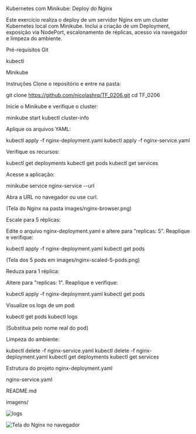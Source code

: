 Kubernetes com Minikube: Deploy do Nginx

Este exercício realiza o deploy de um servidor Nginx em um cluster Kubernetes local com Minikube. Inclui a criação de um Deployment, exposição via NodePort, escalonamento de réplicas, acesso via navegador e limpeza do ambiente.

Pré-requisitos
Git

kubectl

Minikube

Instruções
Clone o repositório e entre na pasta:

git clone https://github.com/nicolashrq/TF_0206.git
cd TF_0206

Inicie o Minikube e verifique o cluster:

minikube start
kubectl cluster-info

Aplique os arquivos YAML:

kubectl apply -f nginx-deployment.yaml
kubectl apply -f nginx-service.yaml

Verifique os recursos:

kubectl get deployments
kubectl get pods
kubectl get services

Acesse a aplicação:

minikube service nginx-service --url

Abra a URL no navegador ou use curl.

(Tela do Nginx na pasta images/nginx-browser.png)

Escale para 5 réplicas:

Edite o arquivo nginx-deployment.yaml e altere para "replicas: 5".
Reaplique e verifique:

kubectl apply -f nginx-deployment.yaml
kubectl get pods

(Tela dos 5 pods em images/nginx-scaled-5-pods.png)

Reduza para 1 réplica:

Altere para "replicas: 1".
Reaplique e verifique:

kubectl apply -f nginx-deployment.yaml
kubectl get pods

Visualize os logs de um pod:

kubectl get pods
kubectl logs <nome-do-pod>

(Substitua <nome-do-pod> pelo nome real do pod)

Limpeza do ambiente:

kubectl delete -f nginx-service.yaml
kubectl delete -f nginx-deployment.yaml
kubectl get deployments
kubectl get services

Estrutura do projeto
nginx-deployment.yaml

nginx-service.yaml

README.md

imagens/

![logs](./imagens/logs.jpeg)

![Tela do Nginx no navegador](./imagens/siteNginx.jpeg)
